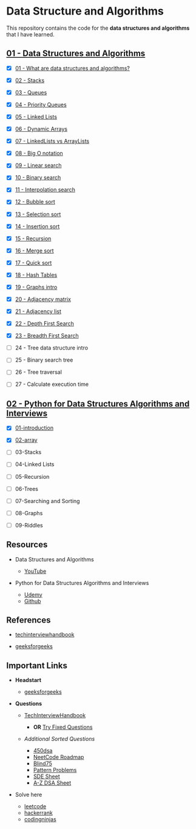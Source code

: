 # Data Structure and Algorithms

This repository contains the code for the **data structures and algorithms** that I have learned.

## [01 - Data Structures and Algorithms](./archive/01/README.md)

* [x] [01 - What are data structures and algorithms?](archive/01/01-what-is-dsa/README.md)
* [x] [02 - Stacks](./archive/01/02-stacks/README.md)
* [x] [03 - Queues](./archive/01/03-queues/README.md)
* [x] [04 - Priority Queues](./archive/01/04-priority/README.md)
* [x] [05 - Linked Lists](./archive/01/05-linked-list/README.md)
* [x] [06 - Dynamic Arrays](./archive/01/06-dynamic-array/README.md)
* [x] [07 - LinkedLists vs ArrayLists ](./archive/01/07-vs/README.md)
* [x] [08 - Big O notation](./archive/01/08-big-o/README.md)
* [x] [09 - Linear search ](./archive/01/09-linear-search/README.md)
* [x] [10 - Binary search](./archive/01/10-binary-search/README.md)
* [x] [11 - Interpolation search](./archive/01/11-interpolation-search/README.md)
* [x] [12 - Bubble sort](./archive/01/12-bubble-sort/README.md)
* [x] [13 - Selection sort](./archive/01/13-selection-sort/README.md)
* [x] [14 - Insertion sort](./archive/01/14-insertion-sort/README.md)
* [x] [15 - Recursion](./archive/01/15-recursion/README.md)
* [x] [16 - Merge sort](./archive/01/16-merge-sort/README.md)
* [x] [17 - Quick sort](./archive/01/17-quick-sort/README.md)
* [x] [18 - Hash Tables](./archive/01/18-hash-table/README.md)
* [x] [19 - Graphs intro](./archive/01/19-graph/README.md)
* [x] [20 - Adjacency matrix](./archive/01/20-adj-matrix/README.md)
* [x] [21 - Adjacency list](./archive/01/21-adj-list/README.md)
* [x] [22 - Depth First Search](./archive/01/22-depth-search/README.md) 
* [x] [23 - Breadth First Search](./archive/01/23-breadth-search/README.md) 
* [ ] 24 - Tree data structure intro
* [ ] 25 - Binary search tree
* [ ] 26 - Tree traversal
* [ ] 27 - Calculate execution time 



## [02 - Python for Data Structures Algorithms and Interviews](./archive/02/README.md)

* [x] [01-introduction](./archive/02/01-introduction/README.md)
* [x] [02-array](./archive/02/02-array/README.md)
* [ ] 03-Stacks
* [ ] 04-Linked Lists
* [ ] 05-Recursion
* [ ] 06-Trees
* [ ] 07-Searching and Sorting
* [ ] 08-Graphs
* [ ] 09-Riddles


## Resources 

* Data Structures and Algorithms
  - [YouTube](https://www.youtube.com/watch?v=CBYHwZcbD-s&t=11)

* Python for Data Structures Algorithms and Interviews 
  - [Udemy](https://www.udemy.com/course/python-for-data-structures-algorithms-and-interviews/)
  - [Github](https://github.com/jmportilla/Python-for-Algorithms--Data-Structures--and-Interviews)


## References

* [techinterviewhandbook](https://www.techinterviewhandbook.org/coding-interview-study-plan/#week-1/)

* [geeksforgeeks](https://www.geeksforgeeks.org/data-structures/)


## Important Links

- **Headstart**
  - [geeksforgeeks](https://www.geeksforgeeks.org/how-to-start-learning-dsa/?ref=lbp)

- **Questions** 
  - [TechInterviewHandbook](https://www.techinterviewhandbook.org/grind75?hours=6&weeks=25)
    - **OR** [Try Fixed Questions](https://www.techinterviewhandbook.org/coding-interview-study-plan/#week-1)
    
  - *Additional Sorted Questions*
    - [450dsa](https://450dsa.com/)
    - [NeetCode Roadmap](https://neetcode.io/roadmap)
    - [Blind75](https://www.teamblind.com/post/New-Year-Gift---Curated-List-of-Top-75-LeetCode-Questions-to-Save-Your-Time-OaM1orEU)
    - [Pattern Problems](https://takeuforward.org/strivers-a2z-dsa-course/must-do-pattern-problems-before-starting-dsa/)
    - [SDE Sheet](https://takeuforward.org/interviews/strivers-sde-sheet-top-coding-interview-problems/)
    - [A-Z DSA Sheet](https://takeuforward.org/strivers-a2z-dsa-course/strivers-a2z-dsa-course-sheet-2/)

- Solve here
  - [leetcode](https://leetcode.com/problemset/all/)
  - [hackerrank](https://www.hackerrank.com/dashboard)
  - [codingninjas](https://www.codingninjas.com/codestudio/problems/set-matrix-zeros_3846774?topList=striver-sde-sheet-problems&utm_source=striver&utm_medium=website)